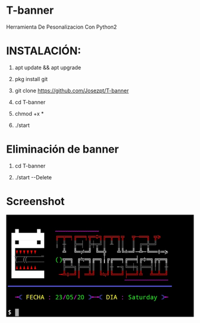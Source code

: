 
# T-banner
Herramienta De Pesonalizacion  Con Python2

# INSTALACIÓN:



1. apt update && apt upgrade 

2. pkg install git 

3. git clone https://github.com/Josezpt/T-banner

4. cd T-banner 

5. chmod +x *

6. ./start 

# Eliminación de banner
1. cd T-banner 

2. ./start --Delete

# Screenshot

![Imagen-T-banner.jpg](https://github.com/Anonymous-Zpt/Archivos/blob/master/Imagen-T-banner.jpg) 

